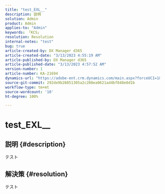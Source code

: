```yaml
---
title: "test_EXL__"
description: 説明
solution: Admin
product: Admin
applies-to: "Admin"
keywords: 「KCS」
resolution: Resolution
internal-notes: "test"
bug: true
article-created-by: DX Manager d365
article-created-date: "3/13/2023 4:55:19 AM"
article-published-by: DX Manager d365
article-published-date: "3/13/2023 4:57:52 AM"
version-number: 1
article-number: KA-21694
dynamics-url: "https://adobe-ent.crm.dynamics.com/main.aspx?forceUCI=1&pagetype=entityrecord&etn=knowledgearticle&id=bd52b23d-5bc1-ed11-83ff-6045bd006149"
source-git-commit: 292de9b28851305a2c208ea0621ad4bf848e0d1b
workflow-type: tm+mt
source-wordcount: '10'
ht-degree: 100%

---
```


# test_EXL__

## 説明 {#description}

テスト

## 解決策 {#resolution}


テスト
